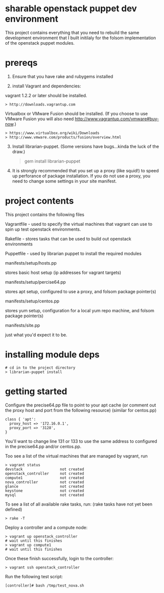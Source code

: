 # sharable openstack puppet dev environment

This project contains everything that you need to rebuild the same development
environment that I built initilaly for the folsom implementation of the
openstack puppet modules.

# prereqs

1. Ensure that you have rake and rubygems installed

2. install Vagrant and dependencies:

vagrant 1.2.2 or later should be installed.

    > http://downloads.vagrantup.com

Virtualbox or VMware Fusion should be installed. (If you choose to use VMware
Fusion you will also need http://www.vagrantup.com/vmware#buy-now.)

    > https://www.virtualbox.org/wiki/Downloads
    > http://www.vmware.com/products/fusion/overview.html

3. Install librarian-puppet. (Some versions have bugs...kinda the luck of the draw.)

    > gem install librarian-puppet

4. It is strongly recommended that you set up a proxy (like squid!) to speed up perforance
of package installation. If you do not use a proxy, you need to change some settings in
your site manifest.

# project contents

This project contains the following files

Vagrantfile - used to specify the virtual machines that vagrant can use to
spin up test openstack environments.

Rakefile - stores tasks that can be used to build out openstack environments

Puppetfile - used by librarian puppet to install the required modules

manifests/setup/hosts.pp

stores basic host setup (ip addresses for vagrant targets)

manifests/setup/percise64.pp

stores apt setup, configured to use a proxy, and folsom package pointer(s)

manifests/setup/centos.pp

stores yum setup, configuration for a local yum repo machine, and folsom package pointer(s)

manifests/site.pp

just what you'd expect it to be.

# installing module deps

    # cd in to the project directory
    > librarian-puppet install

# getting started

Configure the precise64.pp file to point to your apt cache
(or comment out the proxy host and port from the following resource)
(similar for centos.pp)

    class { 'apt':
      proxy_host => '172.16.0.1',
      proxy_port => '3128',
    }

You'll want to change line 131 or 133 to use the same address to configured in the
precise64.pp and/or centos.pp.

Too see a list of the virtual machines that are managed by vagrant, run

    > vagrant status
    devstack                 not created
    openstack_controller     not created
    compute1                 not created
    nova_controller          not created
    glance                   not created
    keystone                 not created
    mysql                    not created

To see a list of all available rake tasks, run:
(rake tasks have not yet been defined)

    > rake -T

Deploy a controller and a compute node:

    > vagrant up openstack_controller
    # wait until this finishes
    > vagrant up compute1
    # wait until this finishes

Once these finish successfully, login to the controller:

    > vagrant ssh openstack_controller

Run the following test script:

    [controller]# bash /tmp/test_nova.sh

